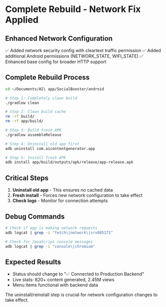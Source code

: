 # Complete Rebuild - Network Fix Applied

## Enhanced Network Configuration
✅ Added network security config with cleartext traffic permission
✅ Added additional Android permissions (NETWORK_STATE, WIFI_STATE)
✅ Enhanced base config for broader HTTP support

## Complete Rebuild Process
```bash
cd ~/Documents/AI\ app/SocialBooster/android

# Step 1: Completely clean build
./gradlew clean

# Step 2: Clean build cache
rm -rf build/
rm -rf app/build/

# Step 3: Build fresh APK
./gradlew assembleRelease

# Step 4: Uninstall old app first
adb uninstall com.aicontentgenerator.app

# Step 5: Install fresh APK
adb install app/build/outputs/apk/release/app-release.apk
```

## Critical Steps
1. **Uninstall old app** - This ensures no cached data
2. **Fresh install** - Forces new network configuration to take effect
3. **Check logs** - Monitor for connection attempts

## Debug Commands
```bash
# Check if app is making network requests
adb logcat | grep -i "fetch\|network\|srv885171"

# Check for JavaScript console messages
adb logcat | grep -i "console\|chromium"
```

## Expected Results
- Status should change to "✅ Connected to Production Backend"
- Live stats: 820+ content generated, 2.45M views
- Menu items functional with backend data

The uninstall/reinstall step is crucial for network configuration changes to take effect.